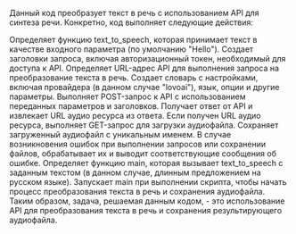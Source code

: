 Данный код преобразует текст в речь с использованием API для синтеза речи. Конкретно, код выполняет следующие действия:

Определяет функцию text_to_speech, которая принимает текст в качестве входного параметра (по умолчанию "Hello").
Создает заголовки запроса, включая авторизационный токен, необходимый для доступа к API.
Определяет URL-адрес API для выполнения запроса на преобразование текста в речь.
Создает словарь с настройками, включая провайдера (в данном случае "lovoai"), язык, опции и другие параметры.
Выполняет POST-запрос к API с использованием переданных параметров и заголовков.
Получает ответ от API и извлекает URL аудио ресурса из ответа.
Если получен URL аудио ресурса, выполняет GET-запрос для загрузки аудиофайла.
Сохраняет загруженный аудиофайл с уникальным именем.
В случае возникновения ошибок при выполнении запросов или сохранении файлов, обрабатывает их и выводит соответствующие 
сообщения об ошибке.
Определяет функцию main, которая вызывает text_to_speech с заданным текстом (в данном случае, длинным предложением на 
русском языке).
Запускает main при выполнении скрипта, чтобы начать процесс преобразования текста в речь и сохранения аудиофайла.
Таким образом, задача, решаемая данным кодом, - это использование API для преобразования текста в речь и сохранения 
результирующего аудиофайла.